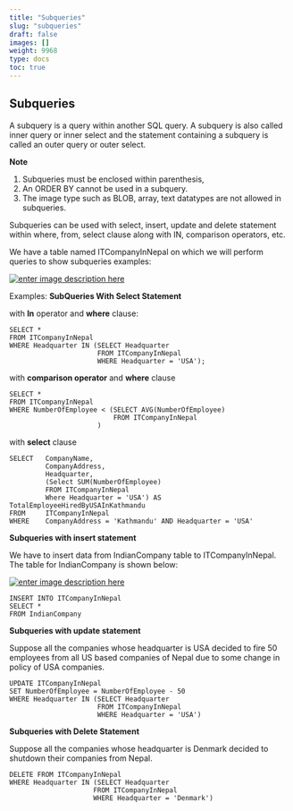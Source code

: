 ```yaml
---
title: "Subqueries"
slug: "subqueries"
draft: false
images: []
weight: 9968
type: docs
toc: true
---
```


## Subqueries
A subquery is a query within another SQL query. A subquery is also called inner query or inner select and the statement containing a subquery is called an outer query or outer select.

**Note**

1. Subqueries must be enclosed within parenthesis,
2. An ORDER BY cannot be used in a subquery.
3. The image type such as BLOB, array, text datatypes are not allowed in subqueries.

Subqueries can be used with select, insert, update and delete statement within where, from, select clause along with IN, comparison operators, etc.

We have a table named ITCompanyInNepal on which we will perform queries to show subqueries examples:

[![enter image description here][1]][1]

Examples: **SubQueries With Select Statement**
    
with **In** operator and **where** clause:

    SELECT *
    FROM ITCompanyInNepal
    WHERE Headquarter IN (SELECT Headquarter 
                          FROM ITCompanyInNepal
                          WHERE Headquarter = 'USA');
                      
with **comparison operator** and **where** clause        
    
    SELECT *
    FROM ITCompanyInNepal
    WHERE NumberOfEmployee < (SELECT AVG(NumberOfEmployee) 
                              FROM ITCompanyInNepal
                          )

 with **select** clause

    SELECT   CompanyName,
             CompanyAddress,
             Headquarter,
             (Select SUM(NumberOfEmployee)
             FROM ITCompanyInNepal
             Where Headquarter = 'USA') AS TotalEmployeeHiredByUSAInKathmandu
    FROM     ITCompanyInNepal 
    WHERE    CompanyAddress = 'Kathmandu' AND Headquarter = 'USA'

**Subqueries with insert statement**

We have to insert data from IndianCompany table to ITCompanyInNepal. The table for IndianCompany is shown below:

[![enter image description here][2]][2]

    INSERT INTO ITCompanyInNepal
    SELECT * 
    FROM IndianCompany

**Subqueries with update statement**

Suppose all the companies whose headquarter is USA decided to fire 50 employees from all US based companies of Nepal due to some change in policy of USA companies.

    UPDATE ITCompanyInNepal
    SET NumberOfEmployee = NumberOfEmployee - 50
    WHERE Headquarter IN (SELECT Headquarter 
                          FROM ITCompanyInNepal 
                          WHERE Headquarter = 'USA')

**Subqueries with Delete Statement**

Suppose all the companies whose headquarter is Denmark decided to shutdown their companies from Nepal.

                      
    DELETE FROM ITCompanyInNepal
    WHERE Headquarter IN (SELECT Headquarter 
                         FROM ITCompanyInNepal
                         WHERE Headquarter = 'Denmark')




  [1]: http://i.stack.imgur.com/KcmNV.png
  [2]: http://i.stack.imgur.com/rpGi5.png


